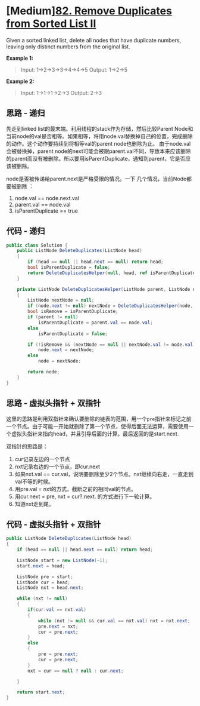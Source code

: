 # [Medium][82. Remove Duplicates from Sorted List II](https://leetcode.com/problems/remove-duplicates-from-sorted-list-ii/)

Given a sorted linked list, delete all nodes that have duplicate numbers, leaving only distinct numbers from the original list.

**Example 1:**

> Input: 1->2->3->3->4->4->5
> Output: 1->2->5

**Example 2:**

> Input: 1->1->1->2->3
> Output: 2->3

## 思路 - 递归

先走到linked list的最末端。利用线程的stack作为存储，然后比较Parent Node和当前node的val是否相等。如果相等，将用node.val替换掉自己的位置，完成删除的动作。这个动作要持续到将相等val的parent node也删除为止。
由于node.val会被替换掉，parent node的next可能会被跟parent.val不同，导致本来应该删除的parent而没有被删除。所以要用isParentDuplicate，通知到parent，它是否应该被删除。

node是否被传递给parent.next是严格受限的情况。一下
几个情况，当前Node都要被删除 ：

1. node.val == node.next.val
2. parent.val == node.val
3. isParentDuplicate == true

## 代码 - 递归

```csharp
public class Solution {
    public ListNode DeleteDuplicates(ListNode head)
    {
        if (head == null || head.next == null) return head;
        bool isParentDuplicate = false;
        return DeleteDuplicatesHelper(null, head, ref isParentDuplicate);
    }

    private ListNode DeleteDuplicatesHelper(ListNode parent, ListNode node, ref bool isParentDuplicate)
    {
        ListNode nextNode = null;
        if (node.next != null) nextNode = DeleteDuplicatesHelper(node, node.next, ref isParentDuplicate);
        bool isRemove = isParentDuplicate;
        if (parent != null)
            isParentDuplicate = parent.val == node.val;
        else
            isParentDuplicate = false;

        if (!isRemove && (nextNode == null || nextNode.val != node.val ) && (parent == null || (parent != null && parent.val != node.val)))
            node.next = nextNode;
        else
            node = nextNode;

        return node;
    }
}
```

## 思路 - 虚拟头指针 + 双指针

这里的思路是利用双指针来确认要删除的链表的范围，用一个`pre`指针来标记之前一个节点。由于可能一开始就删除了第一个节点，使得后面无法运算，需要使用一个虚拟头指针来指向head，并且引导后面的计算。最后返回的是start.next.

双指针的思路是：

1. cur记录左边的一个节点
2. nxt记录右边的一个节点，即cur.next
3. 如果nxt.val == cur.val，说明要删除至少2个节点。nxt继续向右走，一直走到val不等的时候。
4. 用pre.val = nxt的方式，截断之前的相同val的节点。
5. 用cur.next = pre, nxt = cur?.next. 的方式进行下一轮计算。
6. 知道nxt走到尾。

## 代码 - 虚拟头指针 + 双指针

```csharp
public ListNode DeleteDuplicates(ListNode head)
{
    if (head == null || head.next == null) return head;

    ListNode start = new ListNode(-1);
    start.next = head;

    ListNode pre = start;
    ListNode cur = head;
    ListNode nxt = head.next;

    while (nxt != null)
    {
        if(cur.val == nxt.val)
        {
            while (nxt != null && cur.val == nxt.val) nxt = nxt.next;
            pre.next = nxt;
            cur = pre.next;
        }
        else
        {
            pre = pre.next;
            cur = pre.next;
        }
        nxt = cur == null ? null : cur.next;

    }

    return start.next;
}
```